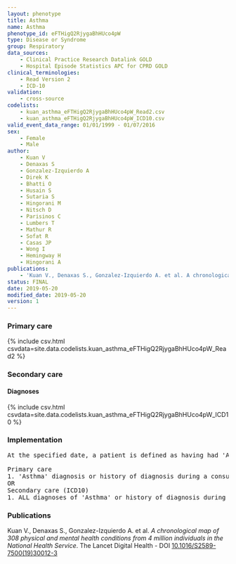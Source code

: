 ```yaml
---
layout: phenotype
title: Asthma
name: Asthma
phenotype_id: eFTHigQ2RjygaBhHUco4pW 
type: Disease or Syndrome
group: Respiratory
data_sources: 
    - Clinical Practice Research Datalink GOLD
    - Hospital Episode Statistics APC for CPRD GOLD
clinical_terminologies: 
    - Read Version 2
    - ICD-10
validation: 
    - cross-source
codelists: 
    - kuan_asthma_eFTHigQ2RjygaBhHUco4pW_Read2.csv
    - kuan_asthma_eFTHigQ2RjygaBhHUco4pW_ICD10.csv
valid_event_data_range: 01/01/1999 - 01/07/2016
sex: 
    - Female
    - Male
author: 
    - Kuan V
    - Denaxas S
    - Gonzalez-Izquierdo A
    - Direk K
    - Bhatti O
    - Husain S
    - Sutaria S
    - Hingorani M
    - Nitsch D
    - Parisinos C
    - Lumbers T
    - Mathur R
    - Sofat R
    - Casas JP
    - Wong I
    - Hemingway H
    - Hingorani A
publications: 
    - 'Kuan V., Denaxas S., Gonzalez-Izquierdo A. et al. A chronological map of 308 physical and mental health conditions from 4 million individuals in the National Health Service. The Lancet Digital Health - DOI: 10.1016/S2589-7500(19)30012-3' 
status: FINAL
date: 2019-05-20
modified_date: 2019-05-20
version: 1
---
```

### Primary care 
{% include csv.html csvdata=site.data.codelists.kuan_asthma_eFTHigQ2RjygaBhHUco4pW_Read2 %}
### Secondary care 
#### Diagnoses 
{% include csv.html csvdata=site.data.codelists.kuan_asthma_eFTHigQ2RjygaBhHUco4pW_ICD10 %}
### Implementation 
<pre>At the specified date, a patient is defined as having had 'Asthma' IF they meet the criteria for any of the following on or before the specified date. The earliest date on which the individual meets any of the following criteria on or before the specified date is defined as the first event date:

Primary care
1. 'Asthma' diagnosis or history of diagnosis during a consultation 
OR
Secondary care (ICD10)
1. ALL diagnoses of 'Asthma' or history of diagnosis during a hospitalization</pre> 
 
### Publications 
Kuan V., Denaxas S., Gonzalez-Izquierdo A. et al. _A chronological map of 308 physical and mental health conditions from 4 million individuals in the National Health Service_. The Lancet Digital Health - DOI <a href='https://www.thelancet.com/journals/landig/article/PIIS2589-7500(19)30012-3/fulltext'>10.1016/S2589-7500(19)30012-3</a>